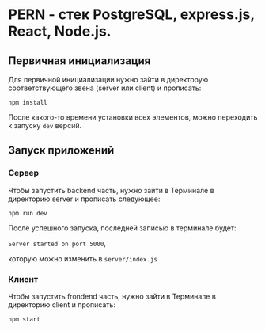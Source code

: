 # PERN - стек PostgreSQL, express.js, React, Node.js.
## Первичная инициализация
Для первичной инициализации нужно зайти в директорую соответствующего звена (server или client) и прописать:

`npm install`

После какого-то времени установки всех элементов, можно переходить к запуску `dev` версий.

## Запуск  приложений
### Сервер
Чтобы запустить backend часть, нужно зайти в Терминале в директорию server и прописать следующее:

`npm run dev`

После успешного запуска, последней записью в терминале будет:

`Server started on port 5000`,

которую можно изменить в `server/index.js`

### Клиент
Чтобы запустить frondend часть, нужно зайти в Терминале в директорию client и прописать:

`npm start`